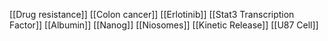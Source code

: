 [[Drug resistance]]
[[Colon cancer]]
[[Erlotinib]]
[[Stat3 Transcription Factor]]
[[Albumin]]
[[Nanog]]
[[Niosomes]]
[[Kinetic Release]]
[[U87 Cell]]
